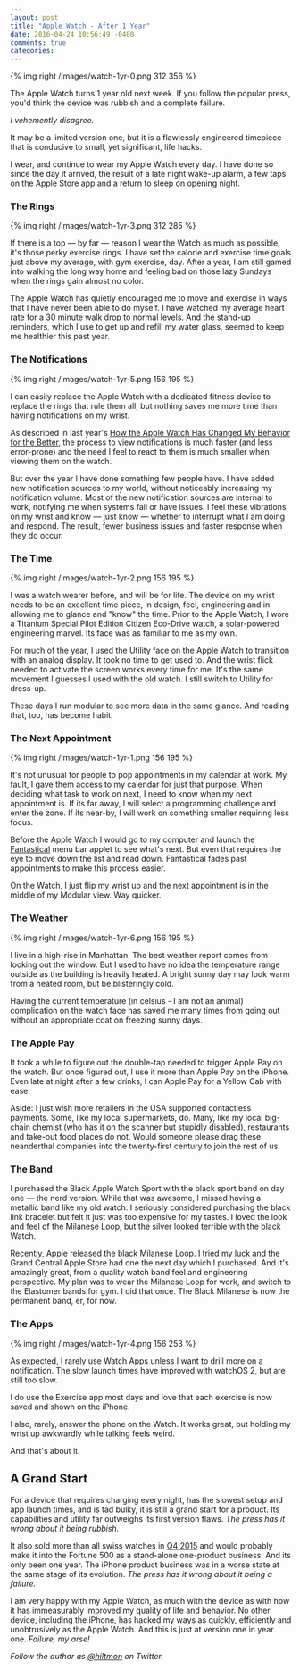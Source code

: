 ```yaml
---
layout: post
title: "Apple Watch - After 1 Year"
date: 2016-04-24 10:56:49 -0400
comments: true
categories: 
---
```


{% img right /images/watch-1yr-0.png 312 356 %}

The Apple Watch turns 1 year old next week. If you follow the popular press, you'd think the device was rubbish and a complete failure.

*I vehemently disagree.*

It may be a limited version one, but it is a flawlessly engineered timepiece that is conducive to small, yet significant, life hacks.

I wear, and continue to wear my Apple Watch every day. I have done so since the day it arrived, the result of a late night wake-up alarm, a few taps on the Apple Store app and a return to sleep on opening night.

### The Rings

{% img right /images/watch-1yr-3.png 312 285 %}

If there is a top — by far — reason I wear the Watch as much as possible, it's those perky exercise rings. I have set the calorie and exercise time goals just above my average, with gym exercise, day. After a year, I am still gamed into walking the long way home and feeling bad on those lazy Sundays when the rings gain almost no color.

The Apple Watch has quietly encouraged me to move and exercise in ways that I have never been able to do myself. I have watched my average heart rate for a 30 minute walk drop to normal levels. And the stand-up reminders, which I use to get up and refill my water glass, seemed to keep me healthier this past year.

### The Notifications

{% img right /images/watch-1yr-5.png 156 195 %}

I can easily replace the Apple Watch with a dedicated fitness device to replace the rings that rule them all, but nothing saves me more time than having notifications on my wrist.

As described in last year's [How the Apple Watch Has Changed My Behavior for the Better](http://hiltmon.com/blog/2015/08/23/how-the-apple-watch-has-changed-my-behavior-for-the-better/), the process to view notifications is much faster (and less error-prone) and the need I feel to react to them is much smaller when viewing them on the watch.

But over the year I have done something few people have. I have added new notification sources to my world, without noticeably increasing my notification volume. Most of the new notification sources are internal to work, notifying me when systems fail or have issues. I feel these vibrations on my wrist and know — just know — whether to interrupt what I am doing and respond. The result, fewer business issues and faster response when they do occur.

### The Time

{% img right /images/watch-1yr-2.png 156 195 %}

I was a watch wearer before, and will be for life. The device on my wrist needs to be an excellent time piece, in design, feel, engineering and in allowing me to glance and "know" the time. Prior to the Apple Watch, I wore a Titanium Special Pilot Edition Citizen Eco-Drive watch, a solar-powered engineering marvel. Its face was as familiar to me as my own.

For much of the year, I used the Utility face on the Apple Watch to transition with an analog display. It took no time to get used to. And the wrist flick needed to activate the screen works every time for me. It's the same movement I guesses I used with the old watch. I still switch to Utility for dress-up. 

These days I run modular to see more data in the same glance. And reading that, too, has become habit.

### The Next Appointment

{% img right /images/watch-1yr-1.png 156 195 %}

It's not unusual for people to pop appointments in my calendar at work. My fault, I gave them access to my calendar for just that purpose. When deciding what task to work on next, I need to know when my next appointment is. If its far away, I will select a programming challenge and enter the zone. If its near-by, I will work on something smaller requiring less focus.

Before the Apple Watch I would go to my computer and launch the [Fantastical](https://flexibits.com/fantastical) menu bar applet to see what's next. But even that requires the eye to move down the list and read down. Fantastical fades past appointments to make this process easier.

On the Watch, I just flip my wrist up and the next appointment is in the middle of my Modular view. Way quicker.

### The Weather

{% img right /images/watch-1yr-6.png 156 195 %}

I live in a high-rise in Manhattan. The best weather report comes from looking out the window. But I used to have no idea the temperature range outside as the building is heavily heated. A bright sunny day may look warm from a heated room, but be blisteringly cold.

Having the current temperature <span class="light">(in celsius - I am not an animal)</span> complication on the watch face has saved me many times from going out without an appropriate coat on freezing sunny days.

### The Apple Pay

It took a while to figure out the double-tap needed to trigger Apple Pay on the watch. But once figured out, I use it more than Apple Pay on the iPhone. Even late at night after a few drinks, I can Apple Pay for a Yellow Cab with ease.

<span class="light">Aside: I just wish more retailers in the USA supported contactless payments. Some, like my local supermarkets, do. Many, like my local big-chain chemist (who has it on the scanner but stupidly disabled), restaurants and take-out food places do not. Would someone please drag these neanderthal companies into the twenty-first century to join the rest of us.</span>

### The Band

I purchased the Black Apple Watch Sport with the black sport band on day one — the nerd version. While that was awesome, I missed having a metallic band like my old watch. I seriously considered purchasing the black link bracelet but felt it just was too expensive for my tastes. I loved the look and feel of the Milanese Loop, but the silver looked terrible with the black Watch.

Recently, Apple released the black Milanese Loop. I tried my luck and the Grand Central Apple Store had one the next day which I purchased. And it's amazingly great, from a quality watch band feel and engineering perspective. My plan was to wear the Milanese Loop for work, and switch to the Elastomer bands for gym. I did that once. The Black Milanese is now the permanent band, er, for now.

### The Apps

{% img right /images/watch-1yr-4.png 156 253 %}

As expected, I rarely use Watch Apps unless I want to drill more on a notification. The slow launch times have improved with watchOS 2, but are still too slow.

I do use the Exercise app most days and love that each exercise is now saved and shown on the iPhone.

I also, rarely, answer the phone on the Watch. It works great, but holding my wrist up awkwardly while talking feels weird.

And that's about it.

## A Grand Start

For a device that requires charging every night, has the slowest setup and app launch times, and is tad bulky, it is still a grand start for a product. Its capabilities and utility far outweighs its first version flaws. *The press has it wrong about it being rubbish.*

It also sold more than all swiss watches in [Q4 2015](https://www.strategyanalytics.com/strategy-analytics/news/strategy-analytics-press-releases/strategy-analytics-press-release/2016/02/18/global-smartwatch-shipments-overtake-swiss-watch-shipments-in-q4-2015#.VsbYTJOLSAw) and would probably make it into the Fortune 500 as a stand-alone one-product business. And its only been one year. The iPhone product business was in a worse state at the same stage of its evolution. *The press has it wrong about it being a failure.*

I am very happy with my Apple Watch, as much with the device as with how it has immeasurably improved my quality of life and behavior. No other device, including the iPhone, has hacked my ways as quickly, efficiently and unobtrusively as the Apple Watch. And this is just at version one in year one. *Failure, my arse!*

*Follow the author as [@hiltmon](http://twitter.com/hiltmon) on Twitter.*